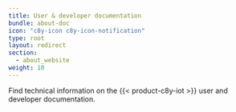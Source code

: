 ```yaml
---
title: User & developer documentation
bundle: about-doc
icon: "c8y-icon c8y-icon-notification"
type: root
layout: redirect
section:
  - about_website
weight: 10
---
```


Find technical information on the {{< product-c8y-iot >}} user and developer documentation.
